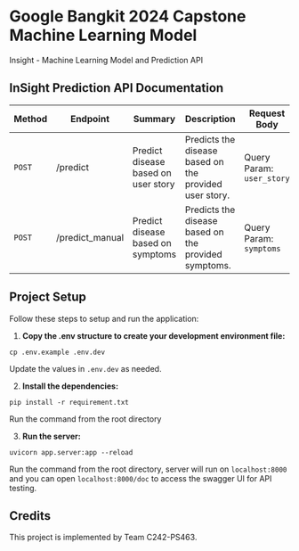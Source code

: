 # Google Bangkit 2024 Capstone Machine Learning Model
Insight - Machine Learning Model and Prediction API

## InSight Prediction API Documentation
| Method   | Endpoint     | Summary    | Description | Request Body | Response |
| ------------ | ------------ | ------------ | --------| ---------| -----------
| `POST` | /predict | Predict disease based on user story | Predicts the disease based on the provided user story. | Query Param: `user_story` | `predicted_disease` : string |
| `POST` | /predict_manual| Predict disease based on symptoms | Predicts the disease based on the provided symptoms. | Query Param: `symptoms` | `predicted_disease` : string |

## Project Setup
Follow these steps to setup and run the application:

1. **Copy the .env structure to create your development environment file:**
```
cp .env.example .env.dev
```
Update the values in `.env.dev` as needed.

2. **Install the dependencies:**
```
pip install -r requirement.txt
```
Run the command from the root directory

3. **Run the server:**
```
uvicorn app.server:app --reload
```
Run the command from the root directory, server will run on `localhost:8000` and you can open `localhost:8000/doc` to access the swagger UI for API testing.

## Credits
This project is implemented by Team C242-PS463.